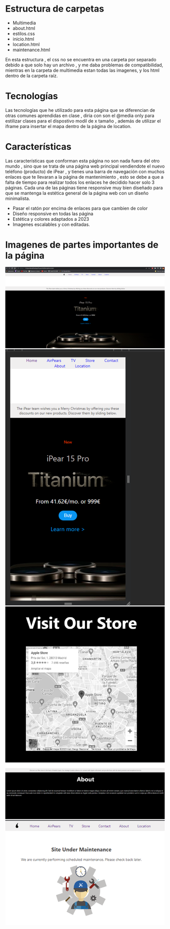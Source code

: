 # Estructura de carpetas 

- Multimedia
- about.html
- estilos.css
- inicio.html
- location.html
- maintenance.html

En esta estructura , el css no se encuentra en una carpeta por separado debido a que solo hay un archivo , y me daba problemas de compatibilidad, mientras en la carpeta de multimedia estan todas las imagenes, y los html dentro de la carpeta raíz.

# Tecnologías 

Las tecnologías que he utilizado para esta página que se diferencian de otras comunes aprendidas en clase , diria con son el @media only para estilizar clases para el dispostivo modil de x tamaño , además de utilizar el iframe para insertar el mapa dentro de la página de location.

# Características 

Las características que conforman esta página no son nada fuera del otro mundo , sino que se trata de una página web principal vendiendote el nuevo teléfono (producto) de iPear , y tienes una barra de navegación con muchos enlaces que te llevaran a la página de mantenimiento , esto se debe a que a falta de tiempo para realizar todos los enlaces he decidido hacer solo 3 páginas. Cada una de las páginas tiene responsive muy bien diseñado para que se mantenga la estética general de la página web con un diseño minimalista.

- Pasar el ratón por encima de enlaces para que cambien de color
- Diseño responsive en todas las página
- Estética y colores adaptados a 2023
- Imagenes escalables y con editadas.

# Imagenes de partes importantes de la página

![Parte principal de la página](Multimedia/Captura.PNG)
![Parte principal de la página con responsive](Multimedia/Captura2.PNG)
![Mapa del html de location](Multimedia/Captura3.PNG)
![Página del about](Multimedia/Captura4.PNG)
![Mantenimiento](Multimedia/Captura6.PNG)

